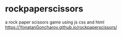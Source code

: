 # rockpaperscissors
a rock paper scissors game using js css and html
https://YonatanGoncharov.github.io/rockpaperscissors/
